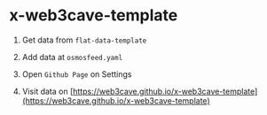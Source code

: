 # x-web3cave-template


1. Get data from `flat-data-template`

2. Add data at `osmosfeed.yaml`

3. Open `Github Page` on Settings

4. Visit data on [https://web3cave.github.io/x-web3cave-template](https://web3cave.github.io/x-web3cave-template)




